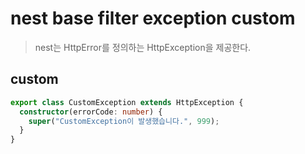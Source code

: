 # nest base filter exception custom

> nest는 HttpError를 정의하는 HttpException을 제공한다.

## custom

```ts
export class CustomException extends HttpException {
  constructor(errorCode: number) {
    super("CustomException이 발생했습니다.", 999);
  }
}
```
